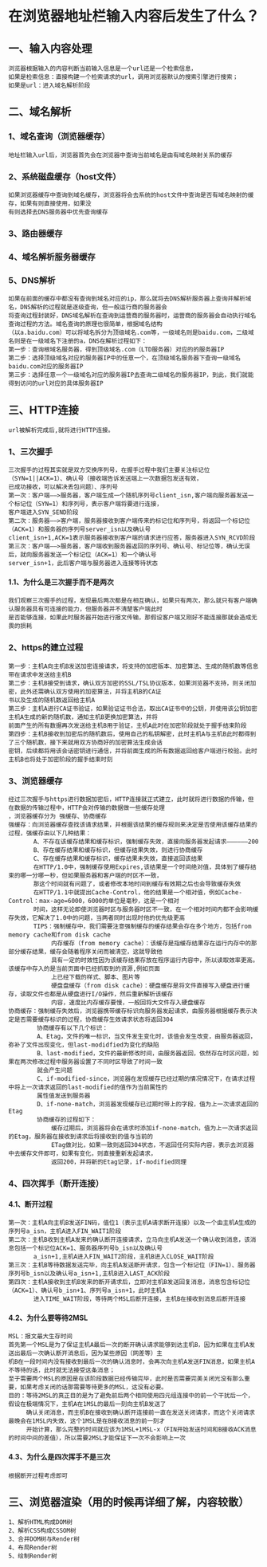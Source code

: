 # 在浏览器地址栏输入内容后发生了什么？
## 一、输入内容处理
    浏览器根据输入的内容判断当前输入信息是一个url还是一个检索信息，
    如果是检索信息：直接构建一个检索请求的url，调用浏览器默认的搜索引擎进行搜索；
    如果是url：进入域名解析阶段
## 二、域名解析
### 1、域名查询（浏览器缓存）
    地址栏输入url后，浏览器首先会在浏览器中查询当前域名是由有域名映射关系的缓存
### 2、系统磁盘缓存（host文件）
    如果浏览器缓存中查询到域名缓存，浏览器将会去系统的host文件中查询是否有域名映射的缓存，如果有则直接使用，如果没
    有则选择去DNS服务器中优先查询缓存
### 3、路由器缓存
### 4、域名解析服务器缓存
### 5、DNS解析
    如果在前面的缓存中都没有查询到域名对应的ip，那么就将去DNS解析服务器上查询并解析域名，DNS解析的过程就是逐级查询，但一般运行商的服务器会
    将查询过程封装好，DNS域名解析在查询到运营商的服务器时，运营商的服务器会自动执行域名查询过程的方法。域名查询的原理也很简单，根据域名结构
    （以a.baidu.com）可以将域名拆分为顶级域名.com等，一级域名则是baidu.com，二级域名则是在一级域名下注册的a，DNS在解析过程如下：
    第一步：查询根域名服务器，得到顶级域名.com（LTD服务器）对应的的服务器IP
    第二步：选择顶级域名对应的服务器IP中的任意一个，在顶级域名服务器下查询一级域名baidu.com对应的服务器IP
    第三步：选择任意一个一级域名对应的服务器IP去查询二级域名的服务器IP，到此，我们就能得到访问的url对应的具体服务器IP
## 三、HTTP连接
    url被解析完成后,就将进行HTTP连接。
### 1、三次握手
    三次握手的过程其实就是双方交换序列号，在握手过程中我们主要关注标记位（SYN=1||ACK=1）、确认号（接收端告诉发送端上一次数据包发送有效，
    已成功接收，可以解决丢包问题）、序列号
    第一次：客户端——>服务器，客户端生成一个随机序列号client_isn,客户端向服务器发送一个标记位（SYN=1）和序列号，表示客户端将要进行连接，
    客户端进入SYN_SEND阶段
    第二次：服务器——>客户端，服务器接收到客户端传来的标记位和序列号，将返回一个标记位（ACK=1）和服务器的序列号server_isn以及确认号
    client_isn+1,ACK=1表示服务器接收到客户端的请求进行应答，服务器进入SYN_RCVD阶段
    第三次：客户端——>服务器，客户端收到服务器返回的序列号、确认号、标记位等，确认无误后，就向服务器发送一个标记位（ACK=1）和一个确认号
    server_isn+1，此后客户端与服务器进入连接等待状态
#### 1.1、为什么是三次握手而不是两次
    我们观察三次握手的过程，发现最后两次都是在相互确认，如果只有两次，那么就只有客户端确认服务器具有可连接的能力，但服务器并不清楚客户端此时
    是否能够连接，如果此时服务器开始进行报文传输，那假设客户端又刚好不能连接那就会造成无畏的损耗
### 2、https的建立过程
    第一步：主机A向主机B发送加密连接请求，将支持的加密版本、加密算法、生成的随机数等信息带在请求中发送给主机B
    第二步：主机B接受到请求，确认双方加密的SSL/TSL协议版本，如果浏览器不支持，则关闭加密，此外还需确认双方使用的加密算法，并将主机B的CA证
    书以及生成的随机数返回给主机A
    第三步：主机A进行CA证书验证，如果验证证书合法，取出CA证书中的公钥，并使用该公钥加密主机A生成的新的随机数，通知主机B更换加密算法，并将
    前面产生的所有数据再次发送给主机B用于验证，主机A此时在加密阶段就处于握手结束阶段
    第四步：主机B接收到加密后的随机数后，使用自己的私钥解密，此时主机A与主机B此时都得到了三个随机数，接下来就用双方协商好的加密算法生成会话
    密钥，后续都将用该会话密钥进行通信，并将前面生成的所有数据返回给客户端进行校验。此时主机B也将处于加密阶段的握手结束时刻
### 3、浏览器缓存
    经过三次握手与https进行数据加密后，HTTP连接就正式建立，此时就将进行数据的传输，但在数据的传输过程中，HTTP会对传输的数据做一些缓存处理
    ，浏览器缓存分为 强缓存、协商缓存
    强缓存：向浏览器缓存查找该请求结果，并根据该结果的缓存规则来决定是否使用该缓存结果的过程，强缓存由以下几种结果：
           A、不存在该缓存结果和缓存标识，强制缓存失效，直接向服务器发起请求——————200
           B、存在缓存结果和缓存标识，但缓存结果失效，则进行协商缓存
           C、存在缓存结果和缓存标识，缓存结果未失效，直接返回该结果
           在HTTP/1.0中，强制缓存使用Expires,该结果是一个时间绝对值，具体到了缓存结束的哪一分哪一秒，但如果服务器和客户端的时区不一致，
           那这个时间就有问题了，或者修改本地时间到缓存有效期之后也会导致缓存失效
           在HTTP/1.1中就提出Cache-Control，他的结果是一个相对值，例如Cache-Control：max-age=6000，6000的单位是毫秒，这是一个相对
           时间，这样无论即使浏览器时区与服务器时区不一致，在一个相对时间内都不会影响缓存失效，它解决了1.0中的问题，当两者同时出现时他的优先级更高
           TIPS：强制缓存中，我们需要注意强制缓存的缓存结果会存在多个地方，包括from memory cache和from disk cache
                内存缓存（from memory cache）：该缓存是指缓存结果存在运行内存中的那部分缓存结果，缓存会随着程序关闭而被清空，这就导致他
                具有一定的时效性因为该缓存结果存放在程序运行内容中，所以读取效率更高。该缓存中存入的是当前页面中已经抓取到的资源,例如页面
                上已经下载的样式、脚本、图片等
                硬盘盘缓存（from disk cache）：硬盘缓存是将文件直接写入硬盘进行缓存，读取文件也都是从硬盘进行I/O操作，然后重新解析该缓存
                内容，速度比内存缓存要慢，一般回将大文件存入硬盘缓存
    协商缓存：强制缓存失效后，浏览器携带缓存标识向服务器发起请求，由服务器根据缓存表示决定是否需要缓存标识的过程，协商缓存生效请求状态将返回304
            协商缓存有以下几个标识：
            A、Etag，文件的唯一标识，当文件发生变化时，该值会发生改变，由服务器返回，弥补了文件出现变化，但last-modidfied为变化的缺陷
            B、last-modified，文件的最新修改时间，由服务器返回，依然存在时区问题，如果在两次修改过程中服务器设置了不同时区导致了时间一致
            就会产生问题
            C、if-modified-since，浏览器在发现缓存已经过期的情况情况下，在请求过程中将上一次请求返回的last-modified的值作为当前属性的
            属性值发送到服务器
            D、if-none-match，浏览器发现缓存已过期时带上的字段，值为上一次请求返回的Etag
            协商缓存的过程如下：
                缓存过期后，浏览器将会在请求时添加if-none-match，值为上一次请求返回的Etag，服务器在接收到请求后将接收到的值与当前的
                ETag做对比，如果一致则返回304状态，不返回任何实际内容，表示去浏览器中去缓存文件即可，如果有变化，则直接重新发起请求，
                返回200，并将新的Etag记录，if-modified同理

### 4、四次挥手（断开连接）
#### 4.1、断开过程
    第一次：主机A向主机B发送FIN码，值位1（表示主机A请求断开连接）以及一个由主机A生成的序列号a_isn，主机A进入FIN_WAIT1阶段
    第二次：主机B收到主机A发来的确认断开连接请求，立马向主机A发送一个确认收到消息，该消息包括一个标记位ACK=1、服务器序列号b_isn以及确认号
           a_isn+1,主机A进入FIN_WAIT2阶段，主机B进入CLOSE_WAIT阶段
    第三次：主机B等待数据发送完毕，向主机A发送断开请求，包含一个标记位（FIN=1）、服务器序列号b_isn以及确认号a_isn+1,主机B进入LAST_ACK阶段
    第四次：主机A接收到主机B发来的断开请求后，立即对主机B发送回复消息，消息包含标记位（ACK=1）、确认号b_isn+1、序列号a_isn+1，此时主机A
           进入TIME_WAIT阶段，等待两个MSL后断开连接，主机B在接收到消息后断开连接
#### 4.2、为什么要等待2MSL
    MSL：报文最大生存时间
    首先第一个MSL是为了保证主机A最后一次的断开确认请求能够到达主机B，因为如果在主机A发送出最后一次确认断开消息后，因为某些原因（网差等）主
    机B在一段时间内没有接收到最后一次的确认消息时，会再次向主机A发送FIN消息，如果主机A不等待的话，此时就无法接受这条消息；
    至于需要两个MSL的原因是在该阶段数据已经传输完毕，此时是否需要完美关闭光没有那么重要，如果考虑关闭的话那需要等待更多的MSL，这没有必要。
    目的：等待2MSL的真正目的是为了避免前后两个相同使用四元组连接中的前一个干扰后一个，假设在极端情况下，主机A在1MSL的最后一刻向主机B发送了
         确认关闭消息，而主机B在接收到确认断开连接前一直在发送关闭请求，而这个关闭请求最晚会在1MSL内失效，这个1MSL是在B接收消息的前一刻才
         开始计算，那么完整的时间就应该为1MSL+1MSL-x（FIN开始发送时间和B接收ACK消息的时间中间的差值），所以需要2MSL才能保证下一次不会影响上一次
#### 4.3、为什么是四次挥手不是三次
    根据断开过程考虑即可
## 三、浏览器渲染（用的时候再详细了解，内容较散）
    1、解析HTML构成DOM树
    2、解析CSS构成CSSOM树
    3、合并DOM树与Render树
    4、布局Render树
    5、绘制Render树